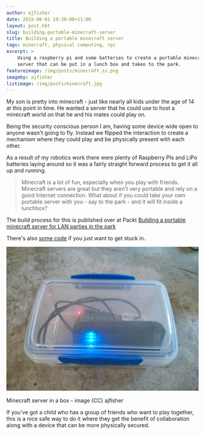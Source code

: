 ```yaml
---
author: ajfisher
date: 2015-06-01 19:30:00+11:00
layout: post.hbt
slug: building-portable-minecraft-server
title: Building a portable minecraft server
tags: minecraft, physical computing, rpi
excerpt: >
    Using a raspberry pi and some batteries to create a portable minecraft
    server that can be put in a lunch box and taken to the park.
featureimage: /img/posts/minecraft_ss.png
imageby: ajfisher
listimage: /img/posts/minecraft.jpg
---
```


My son is pretty into minecraft - just like nearly all kids under the age of 14
at this point in time. He wanted a server that he could use to host a minecraft
world on that he and his mates could play on.

Being the security conscious person I am, having some device wide open to anyone
wasn't going to fly. Instead we flipped the interaction to create a mechanism
where they could play and be physically present with each other.

As a result of my robotics work there were plenty of Raspberry PIs and LiPo
batteries laying around so it was a fairly straight forward process to get it
all up and running.

> Minecraft is a lot of fun, especially when you play with friends. Minecraft 
servers are great but they aren’t very portable and rely on a good Internet
connection. What about if you could take your own portable server with you -
say to the park - and it will fit inside a lunchbox?

The build process for this is published over at Packt
[Building a portable minecraft server for LAN parties in the park](https://www.packtpub.com/books/content/building-portable-minecraft-server-lan-parties-park)

There's also [some code](https://gist.github.com/ajfisher/f61c89733340cd5351a4)
if you just want to get stuck in.

![RaspberryPi running minecraft in a lunchbox with a battery](../../img/posts/minecraft_inbox.jpg)

<p class="caption">Minecraft server in a box - image (CC) ajfisher</p>

If you've got a child who has a group of friends who want to play together, this
is a nice safe way to do it where they get the benefit of collaboration along
with a device that can be more physically secured.
